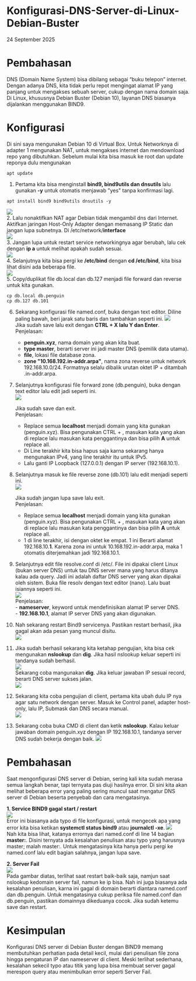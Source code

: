 # Konfigurasi-DNS-Server-di-Linux-Debian-Buster
24 September 2025  
  
# Pembahasan
  DNS (Domain Name System) bisa dibilang sebagai “buku telepon” internet. Dengan adanya DNS, kita tidak perlu repot mengingat alamat IP yang panjang untuk mengakses sebuah server, cukup dengan nama domain saja. Di Linux, khususnya Debian Buster (Debian 10), layanan DNS biasanya dijalankan menggunakan BIND9.  
  
# Konfigurasi
  Di sini saya mengunakan Debian 10 di Virtual Box. Untuk Networknya di adapter 1 mengunakan NAT, untuk mengakses internet dan mendownload repo yang dibutuhkan. Sebelum mulai kita bisa masuk ke root dan update reponya dulu mengunakan  
  
    apt update
  1. Pertama kita bisa menginstall **bind9, bind9utils dan dnsutils** lalu gunakan **-y** untuk otomatis menjawab "yes" tanpa konfirmasi lagi.  

    apt install bind9 bind9utils dnsutils -y
  ![](IMAGES/ss.png)  
  2. Lalu nonaktifkan NAT agar Debian tidak mengambil dns dari Internet. Aktifkan jaringan Host-Only Adapter dengan memasang IP Static dan jangan lupa subnetnya. Di /etc/network/**interface**  
  ![](IMAGES/nano.png)  
  3. Jangan lupa untuk restart service networkingnya agar berubah, lalu cek dengan **ip a** untuk melihat apakah sudah sesuai.  
  ![](IMAGES/enp0s8.png)  
  4. Selanjutnya kita bisa pergi ke **/etc/bind** dengan **cd /etc/bind**, kita bisa lihat disini ada beberapa file.  
  ![](IMAGES/listfile.png)  
  5. Copy/duplikat file db.local dan db.127 menjadi file forward dan reverse untuk kita gunakan.  

    cp db.local db.penguin
    cp db.127 db.101
  6. Sekarang konfigurasi file named.conf, buka dengan text editor. Diline paling bawah, beri jarak satu baris dan tambahkan seperti ini.
  ![](IMAGES/nama.png)  
     Jika sudah save lalu exit dengan **CTRL + X lalu Y dan Enter**.  
     Penjelasan:  
     - **penguin.xyz**, nama domain yang akan kita buat.  
     - **type master**, berarti server ini jadi master DNS (pemilik data utama).  
     - **file**, lokasi file database zona.  
     - **zone "10.168.192.in-addr.arpa"**, nama zona reverse untuk network 192.168.10.0/24. Formatnya selalu dibalik urutan oktet IP + ditambah .in-addr.arpa.  
  7. Selanjutnya konfigurasi file forward zone (db.penguin), buka dengan text editor lalu edit jadi seperti ini.  
  ![](IMAGES/sesudahafter.png)
  
     Jika sudah save dan exit.  
     Penjelasan:  
     - Replace semua **localhost** menjadi domain yang kita gunakan (penguin.xyz). Bisa pengunakan CTRL + \, masukan kata yang akan di replace lalu masukan kata penggantinya dan bisa pilih **A** untuk replace all.  
     - Di Line terakhir kita bisa hapus saja karna sekarang hanya mengunakan IPv4, yang line terakhir itu untuk IPv5.  
     - Lalu ganti IP Loopback (127.0.0.1) dengan IP server (192.168.10.1).  
  9. Selanjutnya masuk ke file reverse zone (db.101) lalu edit menjadi seperti ini.  
    ![](IMAGES/samalikebefore.png)  
  
     Jika sudah jangan lupa save lalu exit.  
     Penjelasan:  
     - Replace semua **localhost** menjadi domain yang kita gunakan (penguin.xyz). Bisa pengunakan CTRL + \, masukan kata yang akan di replace lalu masukan kata penggantinya dan bisa pilih **A** untuk replace all.  
     - 1 di line terakhir, isi dengan oktet ke empat. 1 ini Berarti alamat 192.168.10.**1**. Karena zona ini untuk 10.168.192.in-addr.arpa, maka 1 otomatis diterjemahkan jadi 192.168.10.1.  
  10. Selanjutnya edit file resolve.conf di /etc/. File ini dipakai client Linux (bukan server DNS) untuk tau DNS server mana yang harus ditanya kalau ada query. Jadi ini adalah daftar DNS server yang akan dipakai oleh sistem. Buka file resolv dengan text editor (nano). Lalu buat isiannya seperti ini.  
    ![](IMAGES/resolpe.png)  
    Penjelasan:  
    - **nameserver**, keyword untuk mendefinisikan alamat IP server DNS.  
    - **192.168.10.1**, alamat IP server DNS yang akan digunakan.  
  11. Nah sekarang restart Bind9 servicenya. Pastikan restart berhasil, jika gagal akan ada pesan yang muncul disitu.  
    ![](IMAGES/donagabang.png)  
  12. Jika sudah berhasil sekarang kita ketahap pengujian, kita bisa cek mengunakan **nslookup** dan **dig**. Jika hasil nslookup keluar seperti ini tandanya sudah berhasil.  
    ![](IMAGES/udahya.png)  
      Sekarang coba mangunakan **dig**. Jika keluar jawaban IP sesuai record, berarti DNS server sukses jalan.  
    ![](IMAGES/gali.png)  
  13. Sekarang kita coba pengujian di client, pertama kita ubah dulu IP nya agar satu network dengan server. Masuk ke Control panel, adapter host-only, lalu IP, Submask dan DNS secara manual.  
    ![](IMAGES/cc.png)  
  14. Sekarang coba buka CMD di client dan ketik **nslookup**. Kalau keluar jawaban domain penguin.xyz dengan IP 192.168.10.1, tandanya server DNS sudah bekerja dengan baik.
    ![](IMAGES/cmds.png)  
  
# Pembahasan
  Saat mengonfigurasi DNS server di Debian, sering kali kita sudah merasa semua langkah benar, tapi ternyata pas diuji hasilnya error. Di sini kita akan melihat beberapa error yang paling sering muncul saat mengatur DNS server di Debian beserta penyebab dan cara mengatasinya.  
    
**1. Service BIND9 gagal start / restart**  
    ![](IMAGES/gagalrestar.png)  
      Error ini biasanya ada typo di file konfigurasi, untuk mengecek apa yang error kita bisa ketikan **systemctl status bind9** atau **journalctl -xe**. 
    ![](IMAGES/itu.png)  
      Nah kita bisa lihat, katanya errornya dari named.conf di line 14 bagian **master:**. Disini ternyata ada kesalahan penulisan atau typo yang harusnya master; malah master:. Untuk mengatasinya kita hanya perlu pergi ke named.conf lalu edit bagian salahnya, jangan lupa save.  
        
**2. Server Fail**  
    ![](IMAGES/domen.png)  
      Pada gambar diatas, terlihat saat restart baik-baik saja, namjun saat nslookup kedomain server fail, namun ke ip bisa. Nah ini juga biasanya ada kesalahan penulisan, karna ini gagal di domain berarti diantara named.conf dan db.penguin. Untuk mengatasinya cukup periksa file named.conf dan db.penguin, pastikan domainnya dikeduanya cocok. Jika sudah ketemu save dan restart.  

# Kesimpulan
  Konfigurasi DNS server di Debian Buster dengan BIND9 memang membutuhkan perhatian pada detail kecil, mulai dari penulisan file zona hingga pengaturan IP dan nameserver di client. Meski terlihat sederhana, kesalahan sekecil typo atau titik yang lupa bisa membuat server gagal merespon query atau menimbulkan error seperti Server Fail.  
